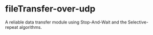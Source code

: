 # fileTransfer-over-udp
A reliable data transfer module using Stop-And-Wait and the Selective-repeat algorithms.
